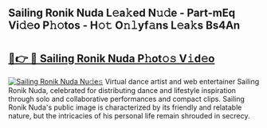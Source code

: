 ## Sailing Ronik Nuda L𝚎a𝚔ed N𝚞𝚍e - Part-mEq Vi𝚍𝚎o P𝚑𝚘tos - H𝚘𝚝 O𝚗𝚕yf𝚊ns L𝚎a𝚔s Bs4An

# <h2><a href="http://kfeb6y.oniu.top/?m=Sailing+Ronik+Nuda">🔗👉 🔴 Sailing Ronik Nuda P𝚑ot𝚘𝚜 V𝚒d𝚎o</a></h2>

[![Sailing Ronik Nuda Nu𝚍e𝚜](https://i.imgur.com/0qMVB7G.gif)](http://kfeb6y.oniu.top/?m=Sailing+Ronik+Nuda)
Virtual dance artist and web entertainer Sailing Ronik Nuda, celebrated for distributing dance and lifestyle inspiration through solo and collaborative performances and compact clips. Sailing Ronik Nuda's public image is characterized by its friendly and relatable nature, but the intricacies of his personal life remain shrouded in secrecy.  
